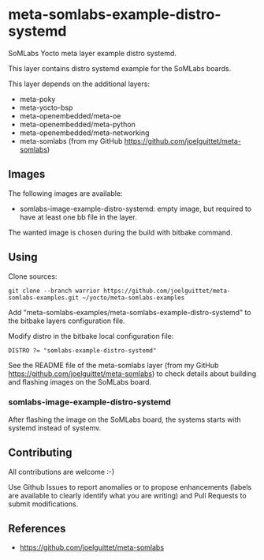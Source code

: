 meta-somlabs-example-distro-systemd
==

SoMLabs Yocto meta layer example distro systemd.

This layer contains distro systemd example for the SoMLabs boards.

This layer depends on the additional layers:
* meta-poky
* meta-yocto-bsp
* meta-openembedded/meta-oe
* meta-openembedded/meta-python
* meta-openembedded/meta-networking
* meta-somlabs (from my GitHub https://github.com/joelguittet/meta-somlabs)


Images
--

The following images are available:
* somlabs-image-example-distro-systemd: empty image, but required to have at least one bb file in the layer.

The wanted image is chosen during the build with bitbake command.


Using
--

Clone sources:

	git clone --branch warrior https://github.com/joelguittet/meta-somlabs-examples.git ~/yocto/meta-somlabs-examples

Add "meta-somlabs-examples/meta-somlabs-example-distro-systemd" to the bitbake layers configuration file.

Modify distro in the bitbake local configuration file:

	DISTRO ?= "somlabs-example-distro-systemd"

See the README file of the meta-somlabs layer (from my GitHub https://github.com/joelguittet/meta-somlabs) to check details about building and flashing images on the SoMLabs board.

### somlabs-image-example-distro-systemd

After flashing the image on the SoMLabs board, the systems starts with systemd instead of systemv.


Contributing
--

All contributions are welcome :-)

Use Github Issues to report anomalies or to propose enhancements (labels are available to clearly identify what you are writing) and Pull Requests to submit modifications.


References
--

* https://github.com/joelguittet/meta-somlabs

